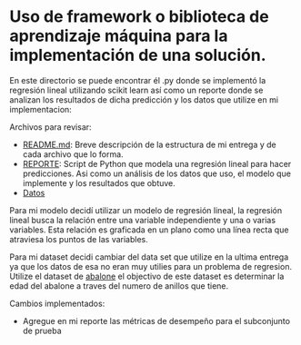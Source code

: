 # Uso de framework o biblioteca de aprendizaje máquina para la implementación de una solución. 


En este directorio se puede encontrar él .py donde se implementó la regresión lineal utilizando scikit learn así como un reporte donde se analizan los resultados de dicha predicción y los datos que utilize en mi implementacion:

Archivos para revisar:
* <a href="https://github.com/Julian7312/A00832272_PortafolioImplementacion/blob/main/Entregas%20finales/Uso%20de%20framework%20o%20biblioteca%20de%20aprendizaje%20m%C3%A1quina%20para%20la%20implementaci%C3%B3n%20de%20una%20soluci%C3%B3n./README.md">README.md</a>: Breve descripción de la estructura de mi entrega y de cada archivo que lo forma.
* <a href="https://github.com/Julian7312/A00832272_PortafolioImplementacion/blob/main/Entregas%20finales/Uso%20de%20framework%20o%20biblioteca%20de%20aprendizaje%20m%C3%A1quina%20para%20la%20implementaci%C3%B3n%20de%20una%20soluci%C3%B3n./Uso_de_framework_o_biblioteca_de_aprendizaje_m%C3%A1quina_para_la_implementaci%C3%B3n_de_una_soluci%C3%B3n.ipynb">REPORTE</a>: Script de Python que modela una regresión lineal para hacer predicciones. Asi como un análisis de los datos que uso, el modelo que implemente y los resultados que obtuve.
* <a href="https://github.com/Julian7312/A00832272_PortafolioImplementacion/blob/main/Entregas%20finales/Uso%20de%20framework%20o%20biblioteca%20de%20aprendizaje%20m%C3%A1quina%20para%20la%20implementaci%C3%B3n%20de%20una%20soluci%C3%B3n./abalone.zip">Datos</a>

Para mi modelo decidí utilizar un modelo de regresión lineal, la regresión lineal busca la relación entre una variable independiente y una o varias variables. Esta relación es graficada en un plano como una línea recta que atraviesa los puntos de las variables. 

Para mi dataset decidi cambiar del data set que utilize en la ultima entrega ya que los datos de esa no eran muy utilies para un problema de regresion. Utilize el dataset de <a href="https://archive.ics.uci.edu/dataset/1/abalone">abalone</a> el objectivo de este dataset es determinar la edad del abalone a traves del numero de anillos que tiene.

Cambios implementados:
* Agregue en mi reporte las métricas de desempeño para el subconjunto de prueba

